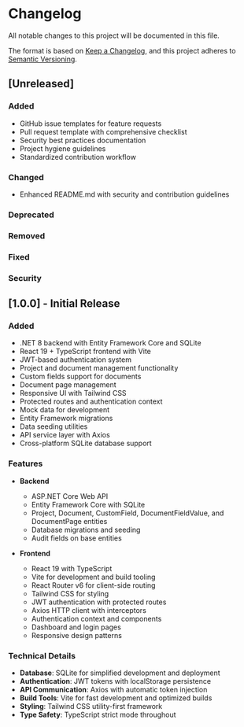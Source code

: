 # Changelog

All notable changes to this project will be documented in this file.

The format is based on [Keep a Changelog](https://keepachangelog.com/en/1.0.0/),
and this project adheres to [Semantic Versioning](https://semver.org/spec/v2.0.0.html).

## [Unreleased]

### Added
- GitHub issue templates for feature requests
- Pull request template with comprehensive checklist
- Security best practices documentation
- Project hygiene guidelines
- Standardized contribution workflow

### Changed
- Enhanced README.md with security and contribution guidelines

### Deprecated

### Removed

### Fixed

### Security

## [1.0.0] - Initial Release

### Added
- .NET 8 backend with Entity Framework Core and SQLite
- React 19 + TypeScript frontend with Vite
- JWT-based authentication system
- Project and document management functionality
- Custom fields support for documents
- Document page management
- Responsive UI with Tailwind CSS
- Protected routes and authentication context
- Mock data for development
- Entity Framework migrations
- Data seeding utilities
- API service layer with Axios
- Cross-platform SQLite database support

### Features
- **Backend**
  - ASP.NET Core Web API
  - Entity Framework Core with SQLite
  - Project, Document, CustomField, DocumentFieldValue, and DocumentPage entities
  - Database migrations and seeding
  - Audit fields on base entities

- **Frontend**
  - React 19 with TypeScript
  - Vite for development and build tooling
  - React Router v6 for client-side routing
  - Tailwind CSS for styling
  - JWT authentication with protected routes
  - Axios HTTP client with interceptors
  - Authentication context and components
  - Dashboard and login pages
  - Responsive design patterns

### Technical Details
- **Database**: SQLite for simplified development and deployment
- **Authentication**: JWT tokens with localStorage persistence
- **API Communication**: Axios with automatic token injection
- **Build Tools**: Vite for fast development and optimized builds
- **Styling**: Tailwind CSS utility-first framework
- **Type Safety**: TypeScript strict mode throughout